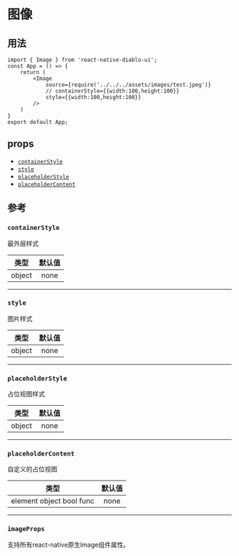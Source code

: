 # 图像

## 用法

```
import { Image } from 'react-native-diablo-ui';
const App = () => {
    return (
        <Image
            source={require('../../../assets/images/test.jpeg')}
            // containerStyle={{width:100,height:100}}
            style={{width:100,height:100}}
        />
    )
}
export default App;

```

## props

  - [`containerStyle`](#containerStyle)
  - [`style`](#style)
  - [`placeholderStyle`](#placeholderStyle)
  - [`placeholderContent`](#placeholderContent)

## 参考


### `containerStyle`

最外层样式

|  类型  | 默认值 |
| :----: | :-----: |
| object |   none   |

---

### `style`

图片样式

|  类型  | 默认值 |
| :----: | :-----: |
| object |   none   |

---

### `placeholderStyle`

占位视图样式

|  类型  | 默认值 |
| :----: | :-----: |
| object |   none   |

---

### `placeholderContent`

自定义的占位视图

|  类型  | 默认值 |
| :----: | :-----: |
| element object bool func |   none   |

---

### `imageProps`

支持所有react-native原生Image组件属性。